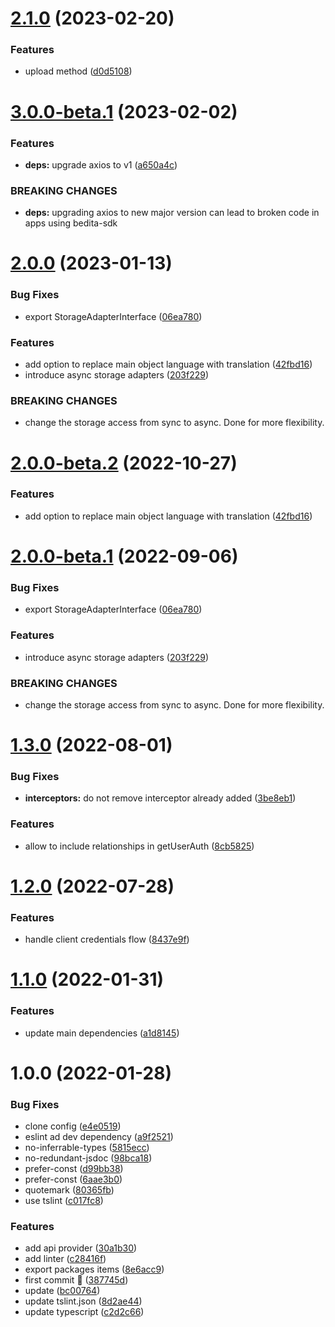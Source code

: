 # [2.1.0](https://github.com/atlasconsulting/bedita-sdk-js/compare/v2.0.0...v2.1.0) (2023-02-20)


### Features

* upload method ([d0d5108](https://github.com/atlasconsulting/bedita-sdk-js/commit/d0d5108c9dd1a27bfdf0f7c8fa4e5e35a7787b03))

# [3.0.0-beta.1](https://github.com/atlasconsulting/bedita-sdk-js/compare/v2.0.0...v3.0.0-beta.1) (2023-02-02)


### Features

* **deps:** upgrade axios to v1 ([a650a4c](https://github.com/atlasconsulting/bedita-sdk-js/commit/a650a4c3408c18e22fe05e1f3a203d9bae555ddc))


### BREAKING CHANGES

* **deps:** upgrading axios to new major version can lead to broken code in apps using bedita-sdk

# [2.0.0](https://github.com/atlasconsulting/bedita-sdk-js/compare/v1.3.0...v2.0.0) (2023-01-13)


### Bug Fixes

* export StorageAdapterInterface ([06ea780](https://github.com/atlasconsulting/bedita-sdk-js/commit/06ea78008812946b1ee901a2e6c93a5fc184c9bf))


### Features

* add option to replace main object language with translation ([42fbd16](https://github.com/atlasconsulting/bedita-sdk-js/commit/42fbd16ee8a17136aa1feebfccb439f0be2a597b))
* introduce async storage adapters ([203f229](https://github.com/atlasconsulting/bedita-sdk-js/commit/203f229a3ba4ee78e1496201206dbb3fa8598d5e))


### BREAKING CHANGES

* change the storage access from sync to async.
Done  for more flexibility.

# [2.0.0-beta.2](https://github.com/atlasconsulting/bedita-sdk-js/compare/v2.0.0-beta.1...v2.0.0-beta.2) (2022-10-27)


### Features

* add option to replace main object language with translation ([42fbd16](https://github.com/atlasconsulting/bedita-sdk-js/commit/42fbd16ee8a17136aa1feebfccb439f0be2a597b))

# [2.0.0-beta.1](https://github.com/atlasconsulting/bedita-sdk-js/compare/v1.3.0...v2.0.0-beta.1) (2022-09-06)


### Bug Fixes

* export StorageAdapterInterface ([06ea780](https://github.com/atlasconsulting/bedita-sdk-js/commit/06ea78008812946b1ee901a2e6c93a5fc184c9bf))


### Features

* introduce async storage adapters ([203f229](https://github.com/atlasconsulting/bedita-sdk-js/commit/203f229a3ba4ee78e1496201206dbb3fa8598d5e))


### BREAKING CHANGES

* change the storage access from sync to async.
Done  for more flexibility.

# [1.3.0](https://github.com/atlasconsulting/bedita-sdk-js/compare/v1.2.0...v1.3.0) (2022-08-01)


### Bug Fixes

* **interceptors:** do not remove interceptor already added ([3be8eb1](https://github.com/atlasconsulting/bedita-sdk-js/commit/3be8eb14a3ee62c57be42fe87904d16f3dcb69d5))


### Features

* allow to include relationships in getUserAuth ([8cb5825](https://github.com/atlasconsulting/bedita-sdk-js/commit/8cb582554c13cfb0aa7b88e05e31d2edbd1dd20d))

# [1.2.0](https://github.com/atlasconsulting/bedita-sdk-js/compare/v1.1.0...v1.2.0) (2022-07-28)


### Features

* handle client credentials flow ([8437e9f](https://github.com/atlasconsulting/bedita-sdk-js/commit/8437e9f6557d1c9429e1430f0ae104817c681483))

# [1.1.0](https://github.com/atlasconsulting/bedita-sdk-js/compare/v1.0.0...v1.1.0) (2022-01-31)


### Features

* update main dependencies ([a1d8145](https://github.com/atlasconsulting/bedita-sdk-js/commit/a1d8145cb76283c74fcfc6dc0b3bdd0714e0470f))

# 1.0.0 (2022-01-28)


### Bug Fixes

* clone config ([e4e0519](https://github.com/atlasconsulting/bedita-sdk-js/commit/e4e05191bc7c4570dce46d9f4d44eacb58081df0))
* eslint ad dev dependency ([a9f2521](https://github.com/atlasconsulting/bedita-sdk-js/commit/a9f25210755d9d9b91f287df6e701026f832127c))
* no-inferrable-types ([5815ecc](https://github.com/atlasconsulting/bedita-sdk-js/commit/5815ecc5b05db748d3152a75791afb0635dbc2ab))
* no-redundant-jsdoc ([98bca18](https://github.com/atlasconsulting/bedita-sdk-js/commit/98bca189d9b4f14a4ef2f51cfbd6528a8c8483d9))
* prefer-const ([d99bb38](https://github.com/atlasconsulting/bedita-sdk-js/commit/d99bb38b7cb3e8dc574840a9f1579170ac63e7c7))
* prefer-const ([6aae3b0](https://github.com/atlasconsulting/bedita-sdk-js/commit/6aae3b05903f55fba86466cecb33b1ed8c433b05))
* quotemark ([80365fb](https://github.com/atlasconsulting/bedita-sdk-js/commit/80365fb3ca5501f390044fd0460f582ee5afbdd5))
* use tslint ([c017fc8](https://github.com/atlasconsulting/bedita-sdk-js/commit/c017fc8c9c37aded0b116a869b037baf4422a4c1))


### Features

* add api provider ([30a1b30](https://github.com/atlasconsulting/bedita-sdk-js/commit/30a1b3011ad71f6ae1d811190d0ed778c7c77f65))
* add linter ([c28416f](https://github.com/atlasconsulting/bedita-sdk-js/commit/c28416f0c6da53c605fbd3519d64626b77d00b80))
* export packages items ([8e6acc9](https://github.com/atlasconsulting/bedita-sdk-js/commit/8e6acc9e98f15b1a490a4b7cdc57f183282aa227))
* first commit 🎉️ ([387745d](https://github.com/atlasconsulting/bedita-sdk-js/commit/387745d9753b5d34f3f991d24d1a7ad659a7cb64))
* update ([bc00764](https://github.com/atlasconsulting/bedita-sdk-js/commit/bc0076475844a843dd4ed7e65e7e9f531c4a2d84))
* update tslint.json ([8d2ae44](https://github.com/atlasconsulting/bedita-sdk-js/commit/8d2ae44a8669eb83e40940d34d9faa56d3d4f581))
* update typescript ([c2d2c66](https://github.com/atlasconsulting/bedita-sdk-js/commit/c2d2c66a99c451265e58603ce8a6f09ee8747dd5))
